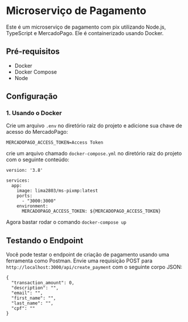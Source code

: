 # Microserviço de Pagamento

Este é um microserviço de pagamento com pix utilizando Node.js, TypeScript e MercadoPago. Ele é containerizado usando Docker.

## Pré-requisitos

- Docker
- Docker Compose
- Node

## Configuração

### 1. Usando o Docker

Crie um arquivo `.env` no diretório raiz do projeto e adicione sua chave de acesso do MercadoPago:

```
MERCADOPAGO_ACCESS_TOKEN=Access Token
```


crie um arquivo chamado  `docker-compose.yml` no diretório raiz do projeto com o seguinte conteúdo:

```
version: '3.8'

services:
  app:
    image: lima2803/ms-pixmp:latest
    ports:
      - "3000:3000"
    environment:
      MERCADOPAGO_ACCESS_TOKEN: ${MERCADOPAGO_ACCESS_TOKEN}
```

Agora bastar rodar o comando `docker-compose up`

## Testando o Endpoint

Você pode testar o endpoint de criação de pagamento usando uma ferramenta como Postman. Envie uma requisição POST para `http://localhost:3000/api/create_payment` com o seguinte corpo JSON:

```
{
  "transaction_amount": 0,
  "description": "",
  "email": "",
  "first_name": "",
  "last_name": "",
  "cpf": ""
}
```




